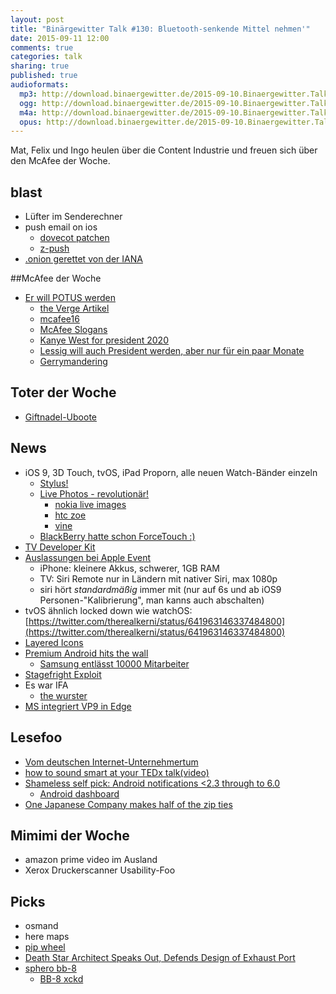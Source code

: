 ```yaml
---
layout: post
title: "Binärgewitter Talk #130: Bluetooth-senkende Mittel nehmen'"
date: 2015-09-11 12:00
comments: true
categories: talk
sharing: true
published: true
audioformats:
  mp3: http://download.binaergewitter.de/2015-09-10.Binaergewitter.Talk.130.mp3
  ogg: http://download.binaergewitter.de/2015-09-10.Binaergewitter.Talk.130.ogg
  m4a: http://download.binaergewitter.de/2015-09-10.Binaergewitter.Talk.130.m4a
  opus: http://download.binaergewitter.de/2015-09-10.Binaergewitter.Talk.130.opus
---
```

Mat, Felix und Ingo heulen über die Content Industrie und freuen sich über den McAfee der Woche.

## blast
- Lüfter im Senderechner
- push email on ios
  * [dovecot patchen](https://github.com/st3fan/dovecot-xaps-daemon)
  * [z-push](http://z-push.org/)
- [.onion gerettet von der IANA](http://www.theregister.co.uk/2015/09/10/tors_onion_domain_gets_privacyconscious_users_off_the_dns/)

##McAfee der Woche
- [Er will POTUS werden](http://www.heise.de/newsticker/meldung/Auch-John-McAfee-will-Mr-President-werden-2808328.html)
  * [the Verge Artikel](http://www.theverge.com/2015/9/8/9281783/mcafee-presidential-paperwork)
  * [mcafee16](http://mcafee16.com/)
  * [McAfee Slogans](http://www.theregister.co.uk/2015/09/10/mcafee_2016/)
  * [Kanye West for president 2020](http://www.dailymail.co.uk/tvshowbiz/article-3213276/Kanye-West-announces-s-running-president-2020-admitting-d-smoked-joint-epic-acceptance-speech-MTV-VMAs.html)
  * [Lessig will auch President werden, aber nur für ein paar Monate](http://www.heise.de/newsticker/meldung/Larry-Lessig-will-offiziell-als-US-Praesidentschaftskandidat-kandidieren-2807512.html)
  * [Gerrymandering](https://de.wikipedia.org/wiki/Gerrymandering)


## Toter der Woche
- [Giftnadel-Uboote](http://spectrum.ieee.org/automaton/robotics/industrial-robots/poison-robot-submarine)

## News

- iOS 9, 3D Touch, tvOS, iPad Proporn, alle neuen Watch-Bänder einzeln
  * [Stylus!](http://i.imgur.com/FTBUEXF.png)
  * [Live Photos - revolutionär!](https://www.youtube.com/watch?v=MvoDGjhHI6U)
    - [ nokia live images](http://lumiaconversations.microsoft.com/2014/04/15/relive-those-moving-moments-with-nokia-living-images/)
    - [htc zoe](https://play.google.com/store/apps/details?id=com.htc.zero&hl=de)
    - [vine](https://play.google.com/store/apps/details?id=co.vine.android&hl=de)
  * [BlackBerry hatte schon ForceTouch :)](https://twitter.com/bradleychambers/status/641748828719349762)
- [TV Developer Kit](https://developer.apple.com/tvos/developer-kit/)
- [Auslassungen bei Apple Event](http://www.computerbase.de/2015-09/keynote-darueber-hat-apple-gestern-nicht-gesprochen/)
  * iPhone: kleinere Akkus, schwerer, 1GB RAM
  * TV: Siri Remote nur in Ländern mit nativer Siri, max 1080p
  * siri hört _standardmäßig_ immer mit (nur auf 6s und ab iOS9 Personen-"Kalibrierung", man kanns auch abschalten)
- tvOS ähnlich locked down wie watchOS: [https://twitter.com/therealkerni/status/641963146337484800](https://twitter.com/therealkerni/status/641963146337484800)
- [Layered Icons](https://developer.apple.com/tvos/human-interface-guidelines/icons-and-images/)
- [Premium Android hits the wall](https://theoverspill.wordpress.com/2015/09/01/premium-android-hits-the-wall-the-q2-2015-smartphone-scorecard/)
  * [Samsung entlässt 10000 Mitarbeiter](http://bgr.com/2015/09/08/samsung-layoffs-2015-smartphone-sales/)
- [Stagefright Exploit](http://www.heise.de/newsticker/meldung/Android-Stagefright-Exploit-veroeffentlicht-2809733.html)
- Es war IFA
  * [the wurster](http://www.heise.de/newsticker/meldung/The-Wurster-Smart-auch-ohne-App-2807612.html)
- [MS integriert VP9 in Edge](http://www.heise.de/ix/meldung/Web-Browser-Microsoft-integriert-Googles-VP9-Codec-in-Edge-2808386.html)


## Lesefoo
- [Vom deutschen Internet-Unternehmertum](http://www.spiegel.de/karriere/berufsstart/start-ups-deutschland-fehlt-ein-elon-musk-a-1050452.html)
- [how to sound smart at your TEDx talk(video)](https://www.youtube.com/watch?v=8S0FDjFBj8o)
- [Shameless self pick: Android notifications <2.3 through to 6.0](http://ranterle.de/blog/2015-09-01-Android-Notifications-9-through-23.html)
  * [Android dashboard](http://developer.android.com/about/dashboards/index.html)
- [One Japanese Company makes half of the zip ties](http://www.smithsonianmag.com/smart-news/one-japanese-company-makes-half-worlds-zippers-180956482/?no-ist)

## Mimimi der Woche

- amazon prime video im Ausland
- Xerox Druckerscanner Usability-Foo

## Picks
- osmand
- here maps
- [pip wheel](https://pip.pypa.io/en/latest/reference/pip_wheel.html)
- [Death Star Architect Speaks Out, Defends Design of Exhaust Port](http://www.core77.com/posts/40400/)
- [sphero bb-8](http://www.sphero.com/starwars)
  * [BB-8 xckd](https://xkcd.com/413/)

